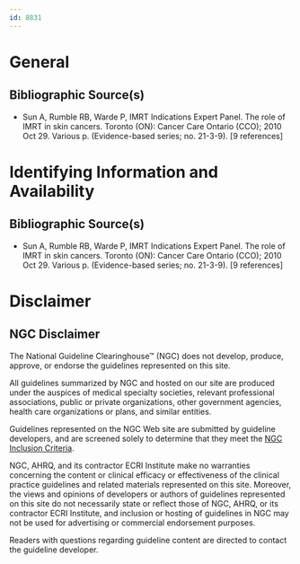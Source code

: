 ```yaml
---
id: 8831
---
```


# General

## Bibliographic Source(s)

- Sun A, Rumble RB, Warde P, IMRT Indications Expert Panel. The role of IMRT in skin cancers. Toronto (ON): Cancer Care Ontario (CCO); 2010 Oct 29. Various p. (Evidence-based series; no. 21-3-9). [9 references]

# Identifying Information and Availability

## Bibliographic Source(s)

- Sun A, Rumble RB, Warde P, IMRT Indications Expert Panel. The role of IMRT in skin cancers. Toronto (ON): Cancer Care Ontario (CCO); 2010 Oct 29. Various p. (Evidence-based series; no. 21-3-9). [9 references]

# Disclaimer

## NGC Disclaimer

The National Guideline Clearinghouse™ (NGC) does not develop, produce, approve, or endorse the guidelines represented on this site.

All guidelines summarized by NGC and hosted on our site are produced under the auspices of medical specialty societies, relevant professional associations, public or private organizations, other government agencies, health care organizations or plans, and similar entities.

Guidelines represented on the NGC Web site are submitted by guideline developers, and are screened solely to determine that they meet the [NGC Inclusion Criteria](/help-and-about/summaries/inclusion-criteria).

NGC, AHRQ, and its contractor ECRI Institute make no warranties concerning the content or clinical efficacy or effectiveness of the clinical practice guidelines and related materials represented on this site. Moreover, the views and opinions of developers or authors of guidelines represented on this site do not necessarily state or reflect those of NGC, AHRQ, or its contractor ECRI Institute, and inclusion or hosting of guidelines in NGC may not be used for advertising or commercial endorsement purposes.

Readers with questions regarding guideline content are directed to contact the guideline developer.

